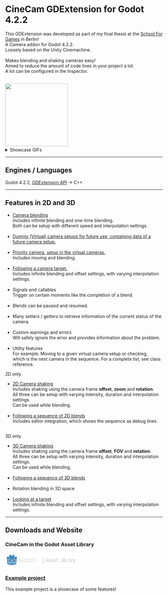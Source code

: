 <div align="left">
  
  <h1>CineCam GDExtension for Godot 4.2.2</h1>

  <p>
    This GDExtension was developed as part of my final thesis at the <a href="https://www.school4games.net">School For Games</a> in Berlin! <br />
    A Camera addon for Godot 4.2.2.<br />
    Loosely based on the Unity Cinemachine.<br /><br />
    Makes blending and shaking cameras easy!<br />
    Aimed to reduce the amount of code lines in your project a lot.<br />
    A lot can be configured in the Inspector. <br /> <br />
  </p>
<img src="https://github.com/LumiToad/GDExtension_CineCam/assets/129980440/64f31142-a6fe-4a3f-904a-bee4cbefa347" width="200" height="200" /><br />
<details>
  <summary>Showcase GIFs</summary>
  <img src="https://github.com/LumiToad/GDExtension_CineCam/assets/129980440/3e3142ef-dd92-4de6-94e2-6ec2e43444b0" width="400" height="300" />
  <img src="https://github.com/LumiToad/GDExtension_CineCam/assets/129980440/3e5eddd0-e32d-4714-8111-67256ca49d4a" width="400" height="300" />
  <img src="https://github.com/LumiToad/GDExtension_CineCam/assets/129980440/2a728dc9-9588-42a5-bf3f-fbc30210304e" width="400" height="300" />
  <img src="https://github.com/LumiToad/GDExtension_CineCam/assets/129980440/0645f7f7-64ff-49d6-bcb4-da0a04c026c4" width="400" height="300" />
</details>

  <hr />
  <h2>Engines / Languages</h2>
  Godot 4.2.2, <a href="https://docs.godotengine.org/en/stable/tutorials/scripting/gdextension/what_is_gdextension.html">GDExtension API</a> -> C++

  <hr />
  <h2>Features in 2D and 3D</h2>
  <ul>
  <li>
    <a href="https://github.com/LumiToad/GDExtension_CineCam/wiki/Feature-%E2%80%90-Camera-blending-by-priority-%E2%80%90-CineCam-wiki">Camera blending</a><br />
    Includes infinite blending and one-time blending.<br />
    Both can be setup with different speed and interpolation settings.<br />
  </li>
    <br />
  <li>
    <a href="https://github.com/LumiToad/GDExtension_CineCam/wiki/Feature-%E2%80%90-Setup-virtual-camera-data-for-later-use">Dummy (Virtual) camera setups for future use, containing data of a future camera setup.</a>
  </li>
    <br />
  <li>
    <a href="https://github.com/LumiToad/GDExtension_CineCam/wiki/Feature-%E2%80%90-Camera-blending-by-priority-%E2%80%90-CineCam-wiki">Priority camera, setup in the virtual cameras.</a><br />
    Includes moving and blending.<br />
  </li>  
    <br />
  <li>
    <a href="https://github.com/LumiToad/GDExtension_CineCam/wiki/Feature-%E2%80%90-Following-a-target">Following a camera target.</a><br />
    Includes infinite blending and offset settings, with varying interpolation settings.
  </li>  
    <br />
  <li>
    Signals and callables<br />
    Trigger on certain moments like the completion of a blend.
  </li>  
    <br />
  <li>
    Blends can be paused and resumed.
  </li>
    <br />
  <li>
    Many setters / getters to retrieve information of the current status of the camera.
  </li>  
    <br />
  <li>
    Custom warnings and errors<br />
    Will safely ignore the error and provides information about the problem.
  </li>
    <br />
  <li>
    Utility features<br />
    For example: Moving to a given virtual camera setup or checking,<br />
    which is the next camera in the sequence. For a complete list, see class reference.<br />
  </li>
  </ul>

  2D only

   <ul>
  <li>
    <a href="https://github.com/LumiToad/GDExtension_CineCam/wiki/Feature-%E2%80%90-Easy-camera-shaking-%E2%80%90-CineCam-wiki">2D Camera shaking</a><br />
    Includes shaking using the camera frame <b>offset</b>, <b>zoom</b> and <b>rotation</b>.</br >
    All three can be setup with varying intensity, duration and interpolation settings.</br >
    Can be used while blending.
  </li>
     <br />
  <li>
    <a href="https://github.com/LumiToad/GDExtension_CineCam/wiki/Feature-%E2%80%90-Using-CamSequence-for-a-series-of-blends">Following a sequence of 2D blends</a><br />
    Includes editor integration, which shows the sequence as debug lines.
  </li>
    <br />
   </ul>

3D only

   <ul>
  <li>
    <a href="https://github.com/LumiToad/GDExtension_CineCam/wiki/Feature-%E2%80%90-Easy-camera-shaking-%E2%80%90-CineCam-wiki">3D Camera shaking</a><br />
    Includes shaking using the camera frame <b>offset</b>, <b>FOV</b> and <b>rotation</b>.</br >
    All three can be setup with varying intensity, duration and interpolation settings.</br >
    Can be used while blending.
  </li>
     <br />
  <li>
    <a href="https://github.com/LumiToad/GDExtension_CineCam/wiki/Feature-%E2%80%90-Using-CamSequence-for-a-series-of-blends">Following a sequence of 3D blends</a><br />
  </li>
     <br />
  <li>
    Rotation blending in 3D space   
  </li>
    <br />
  <li>
    <a href="https://github.com/LumiToad/GDExtension_CineCam/wiki/Feature-%E2%80%90-Following-a-target">Looking at a target</a><br />
    Includes infinite blending and offset settings, with varying interpolation settings.
  </li>
   </ul>
  
  <hr />
  <h2>Downloads and Website</h2>

  <h3>CineCam in the Godot Asset Library</h3>
  <a href="https://godotengine.org/asset-library/asset">
    <img src="https://github.com/LumiToad/GDExtension_CineCam/raw/main/images/asset_library.png" width="230" height="45" alt="cinecam banner" />
  </a>

  <h3><a href="https://github.com/LumiToad/CineCam_Example">Example project</a></h3>
  This example project is a showcase of some features!
</div>
